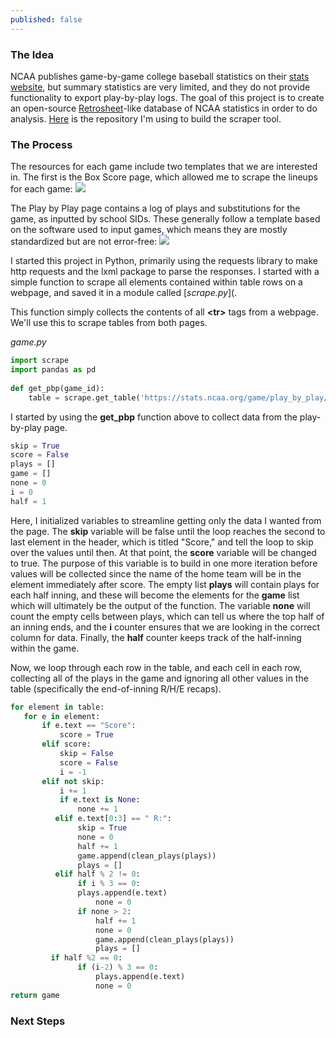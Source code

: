 ```yaml
---
published: false
---
```

### The Idea
NCAA publishes game-by-game college baseball statistics on their [stats website](https://stats.ncaa.org/contests/scoreboards?utf8=%E2%9C%93&sport_code=MBA), but summary statistics are very limited, and they do not provide functionality to export play-by-play logs. The goal of this project is to create an open-source [Retrosheet](https://www.retrosheet.org/)-like database of NCAA statistics in order to do analysis. [Here](https://github.com/milesokamoto/pbpy) is the repository I'm using to build the scraper tool.

### The Process
The resources for each game include two templates that we are interested in. The first is the Box Score page, which allowed me to scrape the lineups for each game:
![]({{site.baseurl}}/files/pbp_files/box_score.png)

The Play by Play page contains a log of plays and substitutions for the game, as inputted by school SIDs. These generally follow a template based on the software used to input games, which means they are mostly standardized but are not error-free:
![]({{site.baseurl}}/files/pbp_files/pbp_log.png)

I started this project in Python, primarily using the requests library to make http requests and the lxml package to parse the responses. I started with a simple function to scrape all elements contained within table rows on a webpage, and saved it in a module called [*scrape.py*](.

This function simply collects the contents of all **\<tr\>** tags from a webpage. We'll use this to scrape tables from both pages.

*game.py*
```python
import scrape
import pandas as pd
  
def get_pbp(game_id):
    table = scrape.get_table('https://stats.ncaa.org/game/play_by_play/' + str(game_id))
```
I started by using the **get_pbp** function above to collect data from the play-by-play page.

```python
skip = True
score = False
plays = []
game = []
none = 0
i = 0
half = 1
```
Here, I initialized variables to streamline getting only the data I wanted from the page. The **skip** variable will be false until the loop reaches the second to last element in the header, which is titled "Score," and tell the loop to skip over the values until then. At that point, the **score** variable will be changed to true. The purpose of this variable is to build in one more iteration before values will be collected since the name of the home team will be in the element immediately after score. The empty list **plays** will contain plays for each half inning, and these will become the elements for the **game** list which will ultimately be the output of the function. The variable **none** will count the empty cells between plays, which can tell us where the top half of an inning ends, and the **i** counter ensures that we are looking in the correct column for data. Finally, the **half** counter keeps track of the half-inning within the game.
  
Now, we loop through each row in the table, and each cell in each row, collecting all of the plays in the game and ignoring all other values in the table (specifically the end-of-inning R/H/E recaps).
```python
for element in table:
   for e in element:
       if e.text == "Score":
           score = True
       elif score:
           skip = False
           score = False
           i = -1
       elif not skip:
           i += 1
           if e.text is None:
               none += 1
          elif e.text[0:3] == " R:":
               skip = True
               none = 0
               half += 1
               game.append(clean_plays(plays))
               plays = []
          elif half % 2 != 0:
               if i % 3 == 0:
               plays.append(e.text)
                   none = 0
               if none > 2:
                   half += 1
                   none = 0
                   game.append(clean_plays(plays))
                   plays = []
         if half %2 == 0:
               if (i-2) % 3 == 0:
                   plays.append(e.text)
                   none = 0
return game
```

### Next Steps
